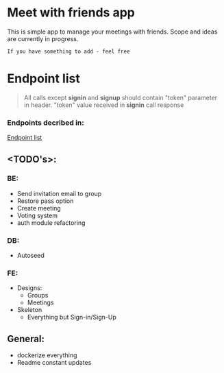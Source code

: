 # Meet with friends app

This is simple app to manage your meetings with friends. 
Scope and ideas are currently in progress.

```
If you have something to add - feel free
```


# Endpoint list
> All calls except **signin** and **signup** should contain "token" parameter in header. 
> "token" value received in **signin** call response

### Endpoints decribed in: 
[Endpoint list](be/readme.md)


## <TODO's>:
### BE:
- Send invitation email to group
- Restore pass option
- Create meeting
- Voting system
- auth module refactoring
### DB: 
- Autoseed
### FE:
- Designs:
  - Groups
  - Meetings 
- Skeleton
  - Everything but Sign-in/Sign-Up


## General:
- dockerize everything
- Readme constant updates

